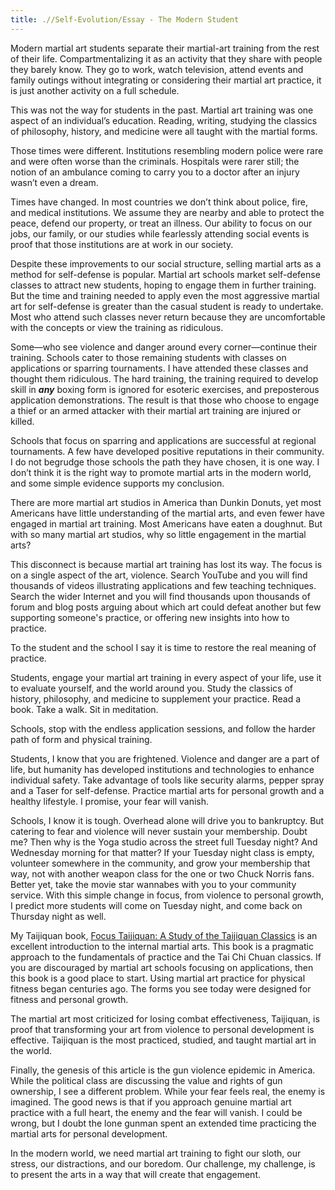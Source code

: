 ```yaml
---
title: .//Self-Evolution/Essay - The Modern Student
---
```


Modern martial art students separate their martial-art training from the rest of their life. Compartmentalizing it as an activity that they share with people they barely know. They go to work, watch television, attend events and family outings without integrating or considering their martial art practice, it is just another activity on a full schedule.

This was not the way for students in the past. Martial art training was one aspect of an individual’s education. Reading, writing, studying the classics of philosophy, history, and medicine were all taught with the martial forms.

Those times were different. Institutions resembling modern police were rare and were often worse than the criminals. Hospitals were rarer still; the notion of an ambulance coming to carry you to a doctor after an injury wasn’t even a dream.

Times have changed. In most countries we don’t think about police, fire, and medical institutions. We assume they are nearby and able to protect the peace, defend our property, or treat an illness. Our ability to focus on our jobs, our family, or our studies while fearlessly attending social events is proof that those institutions are at work in our society.

Despite these improvements to our social structure, selling martial arts as a method for self-defense is popular. Martial art schools market self-defense classes to attract new students, hoping to engage them in further training. But the time and training needed to apply even the most aggressive martial art for self-defense is greater than the casual student is ready to undertake. Most who attend such classes never return because they are uncomfortable with the concepts or view the training as ridiculous.

Some—who see violence and danger around every corner—continue their training. Schools cater to those remaining students with classes on applications or sparring tournaments. I have attended these classes and thought them ridiculous. The hard training, the training required to develop skill in ***any*** boxing form is ignored for esoteric exercises, and preposterous application demonstrations. The result is that those who choose to engage a thief or an armed attacker with their martial art training are injured or killed.

Schools that focus on sparring and applications are successful at regional tournaments. A few have developed positive reputations in their community. I do not begrudge those schools the path they have chosen, it is one way. I don’t think it is the right way to promote martial arts in the modern world, and some simple evidence supports my conclusion.

There are more martial art studios in America than Dunkin Donuts, yet most Americans have little understanding of the martial arts, and even fewer have engaged in martial art training. Most Americans have eaten a doughnut. But with so many martial art studios, why so little engagement in the martial arts?

This disconnect is because martial art training has lost its way. The focus is on a single aspect of the art, violence. Search YouTube and you will find thousands of videos illustrating applications and few teaching techniques. Search the wider Internet and you will find thousands upon thousands of forum and blog posts arguing about which art could defeat another but few supporting someone's practice, or offering new insights into how to practice.

To the student and the school I say it is time to restore the real meaning of practice.

Students, engage your martial art training in every aspect of your life, use it to evaluate yourself, and the world around you. Study the classics of history, philosophy, and medicine to supplement your practice. Read a book. Take a walk. Sit in meditation.

Schools, stop with the endless application sessions, and follow the harder path of form and physical training.

Students, I know that you are frightened. Violence and danger are a part of life, but humanity has developed institutions and technologies to enhance individual safety. Take advantage of tools like security alarms, pepper spray and a Taser for self-defense. Practice martial arts for personal growth and a healthy lifestyle. I promise, your fear will vanish.

Schools, I know it is tough. Overhead alone will drive you to bankruptcy. But catering to fear and violence will never sustain your membership. Doubt me? Then why is the Yoga studio across the street full Tuesday night? And Wednesday morning for that matter? If your Tuesday night class is empty, volunteer somewhere in the community, and grow your membership that way, not with another weapon class for the one or two Chuck Norris fans. Better yet, take the movie star wannabes with you to your community service. With this simple change in focus, from violence to personal growth, I predict more students will come on Tuesday night, and come back on Thursday night as well.

My Taijiquan book, <u>[Focus Taijiquan: A Study of the Taijiquan Classics](https://amzn.to/2vSMeVS)</u> is an excellent introduction to the internal martial arts. This book is a pragmatic approach to the fundamentals of practice and the Tai Chi Chuan classics. If you are discouraged by martial art schools focusing on applications, then this book is a good place to start. Using martial art practice for physical fitness began centuries ago. The forms you see today were designed for fitness and personal growth.

The martial art most criticized for losing combat effectiveness, Taijiquan, is proof that transforming your art from violence to personal development is effective. Taijiquan is the most practiced, studied, and taught martial art in the world.

Finally, the genesis of this article is the gun violence epidemic in America. While the political class are discussing the value and rights of gun ownership, I see a different problem. While your fear feels real, the enemy is imagined. The good news is that if you approach genuine martial art practice with a full heart, the enemy and the fear will vanish. I could be wrong, but I doubt the lone gunman spent an extended time practicing the martial arts for personal development.

In the modern world, we need martial art training to fight our sloth, our stress, our distractions, and our boredom. Our challenge, my challenge, is to present the arts in a way that will create that engagement.

